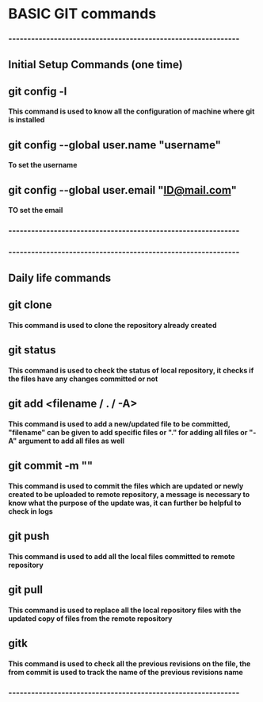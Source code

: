 # BASIC GIT commands

### -------------------------------------------------------------
## Initial Setup Commands (one time)

## git config -l
#### This command is used to know all the configuration of machine where git is installed

## git config --global user.name "username"
#### To set the username

## git config --global user.email "ID@mail.com"
#### TO set the email

### -------------------------------------------------------------

### -------------------------------------------------------------
## Daily life commands

## git clone <url>
#### This command is used to clone the repository already created

## git status
#### This command is used to check the status of local repository, it checks if the files have any changes committed or not

## git add <filename / . / -A>
#### This command is used to add a new/updated file to be committed, "filename" can be given to add specific files or "." for adding all files or "-A" argument to add all files as well

## git commit -m "<message>"
#### This command is used to commit the files which are updated or newly created to be uploaded to remote repository, a message is necessary to know what the purpose of the update was, it can further be helpful to check in logs 

## git push
#### This command is used to add all the local files committed to remote repository

## git pull
#### This command is used to replace all the local repository files with the updated copy of files from the remote repository

## gitk <filename>
#### This command is used to check all the previous revisions on the file, the <message> from commit is used to track the name of the previous revisions name

### -------------------------------------------------------------